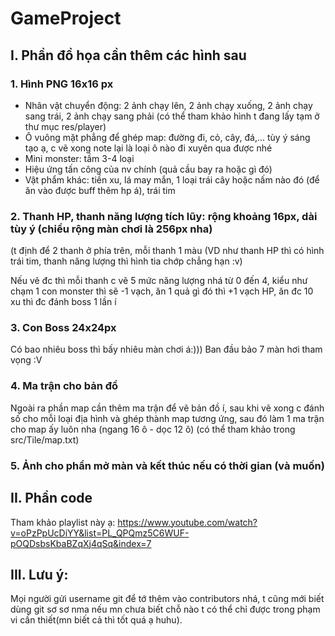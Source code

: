 # GameProject

## I. Phần đồ họa cần thêm các hình sau
### 1. Hình PNG 16x16 px
-  Nhân vật chuyển động: 2 ảnh chạy lên, 2 ảnh chạy xuống, 2 ảnh chạy sang trái, 2 ảnh chạy sang phải (có thể tham khảo hình t đang lấy tạm ở thư mục res/player)
-  Ô vuông mặt phẳng để ghép map: đường đi, cỏ, cây, đá,... tùy ý sáng tạo ạ, c vẽ xong note lại là loại ô nào đi xuyên qua được nhé
-  Mini monster: tầm 3-4 loại
-  Hiệu ứng tấn công của nv chính (quả cầu bay ra hoặc gì đó)
-  Vật phẩm khác: tiền xu, lá may mắn, 1 loại trái cây hoặc nấm nào đó (để ăn vào được buff thêm hp á), trái tim 

### 2. Thanh HP, thanh năng lượng tích lũy: rộng khoảng 16px, dài tùy ý (chiều rộng màn chơi là 256px nha)

(t định để 2 thanh ở phía trên, mỗi thanh 1 màu (VD như thanh HP thì có hình trái tim, thanh năng lượng thì hình tia chớp chẳng hạn :v)

Nếu vẽ đc thì mỗi thanh c vẽ 5 mức năng lượng nhá từ 0 đến 4, kiểu như chạm 1 con monster thì sẽ -1 vạch, ăn 1 quả gì đó thì +1 vạch HP, ăn đc 10 xu thì đc đánh boss 1 lần í 

### 3. Con Boss 24x24px
Có bao nhiêu boss thì bấy nhiêu màn chơi á:))) Ban đầu bảo 7 màn hơi tham vọng :V

### 4. Ma trận cho bản đồ
Ngoài ra phần map cần thêm ma trận để vẽ bản đồ í, sau khi vẽ xong c đánh số cho mỗi loại địa hình và ghép thành map tương ứng, sau đó làm 1 ma trận cho map ấy luôn nha (ngang 16 ô - dọc 12 ô) (có thể tham khảo trong src/Tile/map.txt)

### 5. Ảnh cho phần mở màn và kết thúc nếu có thời gian (và muốn)

## II. Phần code
Tham khảo playlist này ạ:
https://www.youtube.com/watch?v=oPzPpUcDiYY&list=PL_QPQmz5C6WUF-pOQDsbsKbaBZqXj4qSq&index=7

## III. Lưu ý:
Mọi người gửi username git để tớ thêm vào contributors nhá, t cũng mới biết dùng git sơ sơ nma nếu mn chưa biết chỗ nào t có thể chỉ được trong phạm vi cần thiết(mn biết cả thì tốt quá ạ huhu).
